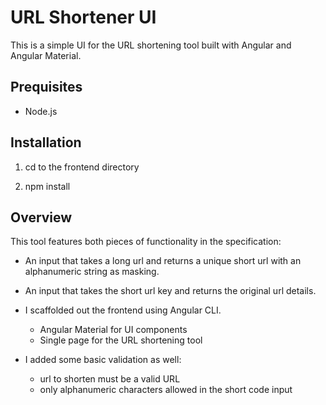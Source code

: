 # URL Shortener UI

This is a simple UI for the URL shortening tool built with Angular and Angular Material.

## Prequisites

* Node.js

## Installation

1. cd to the frontend directory

2. npm install

## Overview

This tool features both pieces of functionality in the specification:
- An input that takes a long url and returns a unique short url with an alphanumeric string as masking.
- An input that takes the short url key and returns the original url details.

- I scaffolded out the frontend using Angular CLI.
  
  * Angular Material for UI components
  * Single page for the URL shortening tool

- I added some basic validation as well:

  * url to shorten must be a valid URL
  * only alphanumeric characters allowed in the short code input




